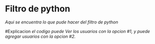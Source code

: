# Filtro de python
*Aqui se encuentra lo que pude hacer del filtro de python*

#Explicacion
*el codigo puede Ver los usuarios con la opcion #1, y puede agregar usuarios con la opcion #2.*


